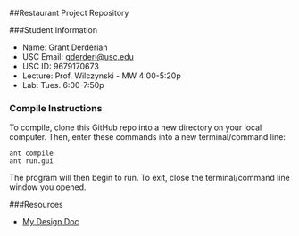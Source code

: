 ##Restaurant Project Repository

###Student Information
  + Name: Grant Derderian
  + USC Email: gderderi@usc.edu
  + USC ID: 9679170673
  + Lecture: Prof. Wilczynski - MW 4:00-5:20p
  + Lab: Tues. 6:00-7:50p

### Compile Instructions
To compile, clone this GitHub repo into a new directory on your local computer. Then, enter these commands into a new terminal/command line:
```
ant compile
ant run.gui
```
The program will then begin to run. To exit, close the terminal/command line window you opened.

###Resources
  + [My Design Doc](https://github.com/usc-csci201-fall2013/restaurant_gderderi/blob/master/docs/DesignDoc.md)
